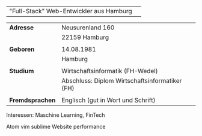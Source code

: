 
|||
|---|---|
|"Full-Stack" Web-Entwickler aus Hamburg|<i class="icon hamburg"></i>|


|||
|---|---|
|__Adresse__|Neusurenland 160|
||22159 Hamburg|
|||
|__Geboren__|14.08.1981|
||Hamburg|
|||
|__Studium__|Wirtschaftsinformatik (FH-Wedel)|
||Abschluss: Diplom Wirtschaftsinformatiker (FH)|
|||
|__Fremdsprachen__|Englisch (gut in Wort und Schrift)|


Interessen: Maschine Learning, FinTech



Atom vim sublime
Website performance



<p class="image-line">
<i class="icon atom"></i>
<i class="icon sublime"></i>
<i class="icon neovim"></i>
<i class="icon balsamiq"></i>
<i class="icon sketch"></i>
<i class="icon gimp"></i>
<i class="icon git"></i>
<i class="icon github"></i>
</p>